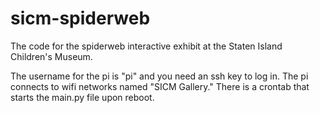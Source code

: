 # sicm-spiderweb
The code for the spiderweb interactive exhibit at the Staten Island Children's Museum.

The username for the pi is "pi" and you need an ssh key to log in. The pi connects to wifi networks named "SICM Gallery." There is a crontab that starts the main.py file upon reboot.
